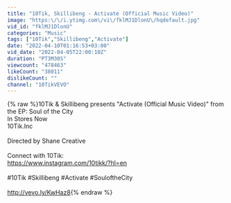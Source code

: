 ```yaml
---
title: "10Tik, Skillibeng - Activate (Official Music Video)"
image: "https:\/\/i.ytimg.com\/vi\/fklMJ1DlonU\/hqdefault.jpg"
vid_id: "fklMJ1DlonU"
categories: "Music"
tags: ["10Tik","Skillibeng","Activate"]
date: "2022-04-10T01:16:53+03:00"
vid_date: "2022-04-05T22:00:10Z"
duration: "PT3M30S"
viewcount: "478463"
likeCount: "38011"
dislikeCount: ""
channel: "10TikVEVO"
---
```

{% raw %}10Tik &amp; Skillibeng presents &quot;Activate (Official Music Video)&quot; from the EP: Soul of the City<br />In Stores Now<br />10Tik.Inc<br /><br />Directed by Shane Creative<br /><br />Connect with 10Tik:<br /><a rel="nofollow" target="blank" href="https://www.instagram.com/10tikk/?hl=en">https://www.instagram.com/10tikk/?hl=en</a><br /><br />#10Tik #Skillibeng #Activate #SouloftheCity<br /><br /><a rel="nofollow" target="blank" href="http://vevo.ly/KwHaz8">http://vevo.ly/KwHaz8</a>{% endraw %}
